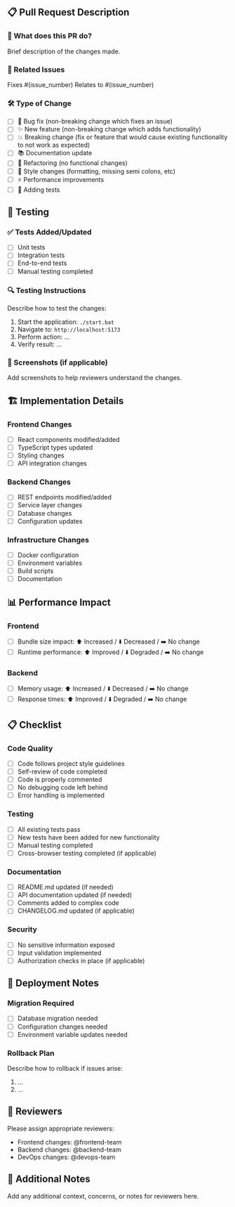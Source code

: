 ## 📋 Pull Request Description

### 🎯 What does this PR do?
Brief description of the changes made.

### 🔗 Related Issues
Fixes #(issue_number)
Relates to #(issue_number)

### 🛠️ Type of Change
- [ ] 🐛 Bug fix (non-breaking change which fixes an issue)
- [ ] ✨ New feature (non-breaking change which adds functionality)
- [ ] 💥 Breaking change (fix or feature that would cause existing functionality to not work as expected)
- [ ] 📚 Documentation update
- [ ] 🔧 Refactoring (no functional changes)
- [ ] 🎨 Style changes (formatting, missing semi colons, etc)
- [ ] ⚡ Performance improvements
- [ ] 🧪 Adding tests

## 🧪 Testing

### ✅ Tests Added/Updated
- [ ] Unit tests
- [ ] Integration tests
- [ ] End-to-end tests
- [ ] Manual testing completed

### 🔍 Testing Instructions
Describe how to test the changes:

1. Start the application: `./start.bat`
2. Navigate to: `http://localhost:5173`
3. Perform action: ...
4. Verify result: ...

### 📸 Screenshots (if applicable)
Add screenshots to help reviewers understand the changes.

## 🏗️ Implementation Details

### Frontend Changes
- [ ] React components modified/added
- [ ] TypeScript types updated
- [ ] Styling changes
- [ ] API integration changes

### Backend Changes
- [ ] REST endpoints modified/added
- [ ] Service layer changes
- [ ] Database changes
- [ ] Configuration updates

### Infrastructure Changes
- [ ] Docker configuration
- [ ] Environment variables
- [ ] Build scripts
- [ ] Documentation

## 📊 Performance Impact

### Frontend
- [ ] Bundle size impact: ⬆️ Increased / ⬇️ Decreased / ➡️ No change
- [ ] Runtime performance: ⬆️ Improved / ⬇️ Degraded / ➡️ No change

### Backend
- [ ] Memory usage: ⬆️ Increased / ⬇️ Decreased / ➡️ No change
- [ ] Response times: ⬆️ Improved / ⬇️ Degraded / ➡️ No change

## 📋 Checklist

### Code Quality
- [ ] Code follows project style guidelines
- [ ] Self-review of code completed
- [ ] Code is properly commented
- [ ] No debugging code left behind
- [ ] Error handling is implemented

### Testing
- [ ] All existing tests pass
- [ ] New tests have been added for new functionality
- [ ] Manual testing completed
- [ ] Cross-browser testing completed (if applicable)

### Documentation
- [ ] README.md updated (if needed)
- [ ] API documentation updated (if needed)
- [ ] Comments added to complex code
- [ ] CHANGELOG.md updated (if applicable)

### Security
- [ ] No sensitive information exposed
- [ ] Input validation implemented
- [ ] Authorization checks in place (if applicable)

## 🔄 Deployment Notes

### Migration Required
- [ ] Database migration needed
- [ ] Configuration changes needed
- [ ] Environment variable updates needed

### Rollback Plan
Describe how to rollback if issues arise:

1. ...
2. ...

## 🤝 Reviewers

Please assign appropriate reviewers:
- Frontend changes: @frontend-team
- Backend changes: @backend-team  
- DevOps changes: @devops-team

## 📝 Additional Notes

Add any additional context, concerns, or notes for reviewers here.
